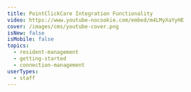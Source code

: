 ```yaml
---
title: PointClickCare Integration Functionality
video: https://www.youtube-nocookie.com/embed/m4LMyXaYyHE
cover: /images/cms/youtube-cover.png
isNew: false
isMobile: false
topics:
  - resident-management
  - getting-started
  - connection-management
userTypes:
  - staff
---
```

